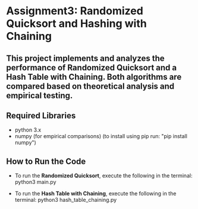 # Assignment3: Randomized Quicksort and Hashing with Chaining

## This project implements and analyzes the performance of Randomized Quicksort and a Hash Table with Chaining. Both algorithms are compared based on theoretical analysis and empirical testing.

## Required Libraries
- python 3.x
- numpy (for empirical comparisons) (to install using pip run: "pip install numpy")

## How to Run the Code
- To run the **Randomized Quicksort**, execute the following in the terminal:
python3 main.py

- To run the **Hash Table with Chaining**, execute the following in the terminal:
python3 hash_table_chaining.py